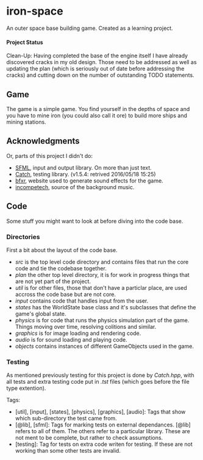 # iron-space #
An outer space base building game. Created as a learning project.

#### Project Status ####
Clean-Up: Having completed the base of the engine itself I have already
discovered cracks in my old design. Those need to be addressed as well as
updating the plan (which is seriously out of date before addressing the
cracks) and cutting down on the number of outstanding TODO statements.

## Game ##
The game is a simple game. You find yourself in the depths of space and you
have to mine iron (you could also call it ore) to build more ships and mining
stations.

## Acknowledgments ##
Or, parts of this project I didn't do:

+   [SFML](http://www.sfml-dev.org/index.php "SFML Website"), input and
    output library. On more than just text.
+   [Catch](https://github.com/philsquared/Catch "Catch GitHub"), testing
    library. (v1.5.4: retrived 2016/05/18 15:25)
+   [bfxr](http://www.bfxr.net/ "bfxr.net"), website used to generate sound
    effects for the game.
+   [incompetech](https://incompetech.com/music/royalty-free/music.html
    "incompetech music"), source of the background music.

## Code ##
Some stuff you might want to look at before diving into the code base.

### Directories ###
First a bit about the layout of the code base.
+   *src* is the top level code directory and contains files that run the core
    code and tie the codebase together.
+   *plan* the other top level directory, it is for work in progress things
    that are not yet part of the project.
+   *util* is for other files, those that don't have a particlar place, are
    used accross the code base but are not core.
+   *input* contains code that handles input from the user.
+   *states* has the WorldState base class and it's subclasses that define the
    game's global state.
+   *physics* is for code that runs the physics simulation part of the game.
    Things moving over time, resolving colitions and similar.
+   *graphics* is for image loading and rendering code.
+   *audio* is for sound loading and playing code.
+   *objects* contains instances of different GameObjects used in the game.

### Testing ###

As mentioned previously testing for this project is done by *Catch.hpp*, with
all tests and extra testing code put in *.tst* files (which goes before the
file type extention).

Tags:
+   [util], [input], [states], [physics], [graphics], [audio]: Tags that show
    which sub-directory the test came from.
+   [@lib], [sfml]: Tags for marking tests on external dependances. [@lib]
    refers to all of them. The others refer to a particular library. These are
    not ment to be complete, but rather to check assumptions.
+   [testing]: Tag for tests on extra code writen for testing. If these are
    not working than some other tests are invalid.
